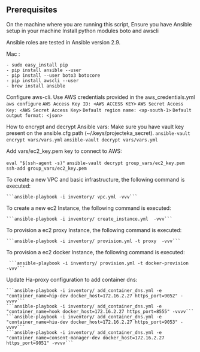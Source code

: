 Prerequisites
-------------
On the machine where you are running this script,
Ensure you have Ansible setup in your machine
Install python modules boto and awscli

Ansible roles are tested in Ansible version 2.9.

Mac :
      
    - sudo easy_install pip
    - pip install ansible --user  
    - pip install --user boto3 botocore
    - pip install awscli --user
    - brew install ansible

Configure aws-cli. Use AWS credentials provided in the aws_credentials.yml
```aws configure```
```AWS Access Key ID: <AWS ACCESS KEY>```
```AWS Secret Access Key: <AWS Secret Access Key>```
```Default region name: <ap-south-1>```
```Default output format: <json>```

How to encrypt and decrypt Ansible vars:
    Make sure you have vault key present on the ansible.cfg path (~/.keys/projecteka_secret).
    ```ansible-vault encrypt vars/vars.yml```
    ```ansible-vault decrypt vars/vars.yml```

Add vars/ec2_key.pem key to connect to AWS:

   ```eval "$(ssh-agent -s)"```
   ```ansible-vault decrypt group_vars/ec2_key.pem```
   ```ssh-add group_vars/ec2_key.pem```

To create a new VPC and basic infrastructure, the following command is executed:

    ```ansible-playbook -i inventory/ vpc.yml -vvv```

To create a new ec2 Instance, the following command is executed:

    ```ansible-playbook -i inventory/ create_instance.yml  -vvv```

To provision a ec2 proxy Instance, the following command is executed:

    ```ansible-playbook -i inventory/ provision.yml -t proxy  -vvv```

To provision a ec2 docker Instance, the following command is executed:

     ```ansible-playbook -i inventory/ provision.yml -t docker-provision  -vvv```

Update Ha-proxy configuration to add container dns:

    ```ansible-playbook -i inventory/ add_container_dns.yml -e "container_name=hip-dev docker_host=172.16.2.27 https_port=9052" -vvvv```
    ```ansible-playbook -i inventory/ add_container_dns.yml -e "container_name=hook docker_host=172.16.2.27 https_port=8555" -vvvv```
    ```ansible-playbook -i inventory/ add_container_dns.yml -e "container_name=hiu-dev docker_host=172.16.2.27 https_port=9053" -vvvv```
    ```ansible-playbook -i inventory/ add_container_dns.yml -e "container_name=consent-manager-dev docker_host=172.16.2.27 https_port=9051" -vvvv```







